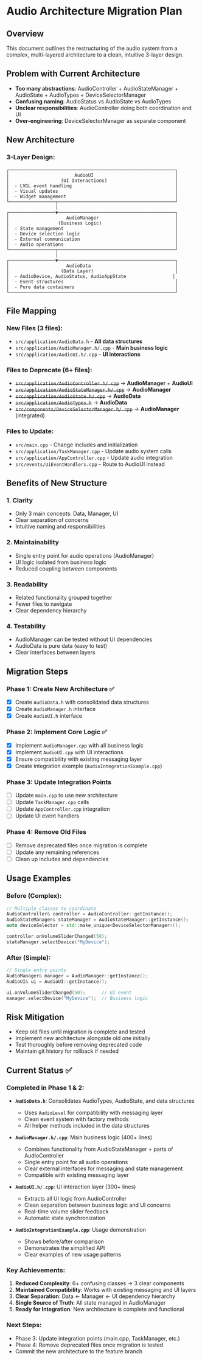 # Audio Architecture Migration Plan

## Overview
This document outlines the restructuring of the audio system from a complex, multi-layered architecture to a clean, intuitive 3-layer design.

## Problem with Current Architecture
- **Too many abstractions**: AudioController + AudioStateManager + AudioState + AudioTypes + DeviceSelectorManager
- **Confusing naming**: AudioStatus vs AudioState vs AudioTypes  
- **Unclear responsibilities**: AudioController doing both coordination and UI
- **Over-engineering**: DeviceSelectorManager as separate component

## New Architecture

### 3-Layer Design:
```
┌─────────────────────────────────────────────────────────────┐
│                        AudioUI                              │
│                   (UI Interactions)                         │
│  - LVGL event handling                                      │
│  - Visual updates                                           │
│  - Widget management                                        │
└─────────────────┬───────────────────────────────────────────┘
                  │
┌─────────────────▼───────────────────────────────────────────┐
│                     AudioManager                            │
│                  (Business Logic)                           │
│  - State management                                         │
│  - Device selection logic                                   │
│  - External communication                                   │
│  - Audio operations                                         │
└─────────────────┬───────────────────────────────────────────┘
                  │
┌─────────────────▼───────────────────────────────────────────┐
│                     AudioData                               │
│                   (Data Layer)                              │
│  - AudioDevice, AudioStatus, AudioAppState                 │
│  - Event structures                                         │
│  - Pure data containers                                     │
└─────────────────────────────────────────────────────────────┘
```

## File Mapping

### New Files (3 files):
- `src/application/AudioData.h` - **All data structures**
- `src/application/AudioManager.h/.cpp` - **Main business logic**  
- `src/application/AudioUI.h/.cpp` - **UI interactions**

### Files to Deprecate (6+ files):
- ~~`src/application/AudioController.h/.cpp`~~ → **AudioManager** + **AudioUI**
- ~~`src/application/AudioStateManager.h/.cpp`~~ → **AudioManager**
- ~~`src/application/AudioState.h/.cpp`~~ → **AudioData**
- ~~`src/application/AudioTypes.h`~~ → **AudioData**
- ~~`src/components/DeviceSelectorManager.h/.cpp`~~ → **AudioManager** (integrated)

### Files to Update:
- `src/main.cpp` - Change includes and initialization
- `src/application/TaskManager.cpp` - Update audio system calls
- `src/application/AppController.cpp` - Update audio integration
- `src/events/UiEventHandlers.cpp` - Route to AudioUI instead

## Benefits of New Structure

### 1. **Clarity**
- Only 3 main concepts: Data, Manager, UI
- Clear separation of concerns
- Intuitive naming and responsibilities

### 2. **Maintainability**  
- Single entry point for audio operations (AudioManager)
- UI logic isolated from business logic
- Reduced coupling between components

### 3. **Readability**
- Related functionality grouped together
- Fewer files to navigate
- Clear dependency hierarchy

### 4. **Testability**
- AudioManager can be tested without UI dependencies
- AudioData is pure data (easy to test)
- Clear interfaces between layers

## Migration Steps

### Phase 1: Create New Architecture ✅
- [x] Create `AudioData.h` with consolidated data structures
- [x] Create `AudioManager.h` interface
- [x] Create `AudioUI.h` interface

### Phase 2: Implement Core Logic ✅
- [x] Implement `AudioManager.cpp` with all business logic
- [x] Implement `AudioUI.cpp` with UI interactions
- [x] Ensure compatibility with existing messaging layer
- [x] Create integration example (`AudioIntegrationExample.cpp`)

### Phase 3: Update Integration Points
- [ ] Update `main.cpp` to use new architecture
- [ ] Update `TaskManager.cpp` calls
- [ ] Update `AppController.cpp` integration
- [ ] Update UI event handlers

### Phase 4: Remove Old Files
- [ ] Remove deprecated files once migration is complete
- [ ] Update any remaining references
- [ ] Clean up includes and dependencies

## Usage Examples

### Before (Complex):
```cpp
// Multiple classes to coordinate
AudioController& controller = AudioController::getInstance();
AudioStateManager& stateManager = AudioStateManager::getInstance();
auto deviceSelector = std::make_unique<DeviceSelectorManager>();

controller.onVolumeSliderChanged(50);
stateManager.selectDevice("MyDevice");
```

### After (Simple):
```cpp
// Single entry points
AudioManager& manager = AudioManager::getInstance();
AudioUI& ui = AudioUI::getInstance();

ui.onVolumeSliderChanged(50);      // UI event
manager.selectDevice("MyDevice");  // Business logic
```

## Risk Mitigation
- Keep old files until migration is complete and tested
- Implement new architecture alongside old one initially
- Test thoroughly before removing deprecated code
- Maintain git history for rollback if needed

## Current Status ✅

### Completed in Phase 1 & 2:
- **`AudioData.h`**: Consolidates AudioTypes, AudioState, and data structures
  - Uses `AudioLevel` for compatibility with messaging layer
  - Clean event system with factory methods
  - All helper methods included in the data structures

- **`AudioManager.h/.cpp`**: Main business logic (400+ lines)
  - Combines functionality from AudioStateManager + parts of AudioController
  - Single entry point for all audio operations
  - Clear external interfaces for messaging and state management
  - Compatible with existing messaging layer

- **`AudioUI.h/.cpp`**: UI interaction layer (300+ lines)  
  - Extracts all UI logic from AudioController
  - Clean separation between business logic and UI concerns
  - Real-time volume slider feedback
  - Automatic state synchronization

- **`AudioIntegrationExample.cpp`**: Usage demonstration
  - Shows before/after comparison
  - Demonstrates the simplified API
  - Clear examples of new usage patterns

### Key Achievements:
1. **Reduced Complexity**: 6+ confusing classes → 3 clear components
2. **Maintained Compatibility**: Works with existing messaging and UI layers
3. **Clear Separation**: Data ← Manager ← UI dependency hierarchy  
4. **Single Source of Truth**: All state managed in AudioManager
5. **Ready for Integration**: New architecture is complete and functional

### Next Steps:
- Phase 3: Update integration points (main.cpp, TaskManager, etc.)
- Phase 4: Remove deprecated files once migration is tested
- Commit the new architecture to the feature branch 